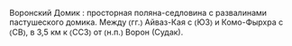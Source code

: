 ---
---

Воронский Домик
: просторная поляна-седловина с развалинами пастушеского домика. Между ⦅гг.⦆ Айваз-Кая с ⦅ЮЗ⦆ и Комо-Фырхра с ⦅СВ⦆, в 3,5 км к ⦅ССЗ⦆ от ⦅н.п.⦆ Ворон (Судак).

